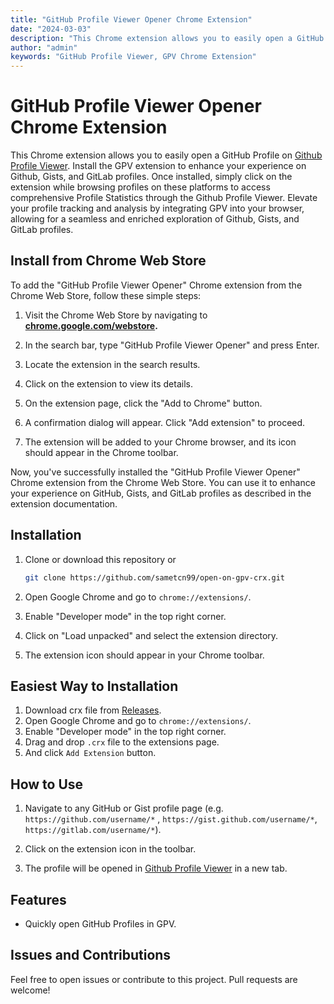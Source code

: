 ```yaml
---
title: "GitHub Profile Viewer Opener Chrome Extension"
date: "2024-03-03"
description: "This Chrome extension allows you to easily open a GitHub Profile on Github Profile Viewer Website."
author: "admin"
keywords: "GitHub Profile Viewer, GPV Chrome Extension"
---
```

# GitHub Profile Viewer Opener Chrome Extension

This Chrome extension allows you to easily open a GitHub Profile on [Github Profile Viewer](https://githubprofileviewer.com/).
Install the GPV extension to enhance your experience on Github, Gists, and GitLab profiles. Once installed, simply click on the extension while browsing profiles on these platforms to access comprehensive Profile Statistics through the Github Profile Viewer. Elevate your profile tracking and analysis by integrating GPV into your browser, allowing for a seamless and enriched exploration of Github, Gists, and GitLab profiles.

## Install from Chrome Web Store

To add the "GitHub Profile Viewer Opener" Chrome extension from the Chrome Web Store, follow these simple steps:

1. Visit the Chrome Web Store by navigating to **[chrome.google.com/webstore](https://chromewebstore.google.com/detail/gpv-opener/abgechjdbcnlcdcmhkaakobeoimjgkmb).**

2. In the search bar, type "GitHub Profile Viewer Opener" and press Enter.

3. Locate the extension in the search results.

4. Click on the extension to view its details.

5. On the extension page, click the "Add to Chrome" button.

6. A confirmation dialog will appear. Click "Add extension" to proceed.

7. The extension will be added to your Chrome browser, and its icon should appear in the Chrome toolbar.

Now, you've successfully installed the "GitHub Profile Viewer Opener" Chrome extension from the Chrome Web Store. You can use it to enhance your experience on GitHub, Gists, and GitLab profiles as described in the extension documentation.

## Installation

1. Clone or download this repository or

    ```bash
    git clone https://github.com/sametcn99/open-on-gpv-crx.git
    ```

2. Open Google Chrome and go to `chrome://extensions/`.

3. Enable "Developer mode" in the top right corner.

4. Click on "Load unpacked" and select the extension directory.

5. The extension icon should appear in your Chrome toolbar.

## Easiest Way to Installation

1. Download crx file from [Releases](https://github.com/sametcn99/open-on-gpv-crx/releases).
2. Open Google Chrome and go to `chrome://extensions/`.
3. Enable "Developer mode" in the top right corner.
4. Drag and drop `.crx` file to the extensions page.
5. And click `Add Extension` button.

## How to Use

1. Navigate to any GitHub or Gist profile page (e.g. `https://github.com/username/*` , `https://gist.github.com/username/*`, `https://gitlab.com/username/*`).

2. Click on the extension icon in the toolbar.

3. The profile will be opened in  [Github Profile Viewer](https://next-github-profile-viewer.vercel.app) in a new tab.

## Features

- Quickly open GitHub Profiles in GPV.

## Issues and Contributions

Feel free to open issues or contribute to this project. Pull requests are welcome!
